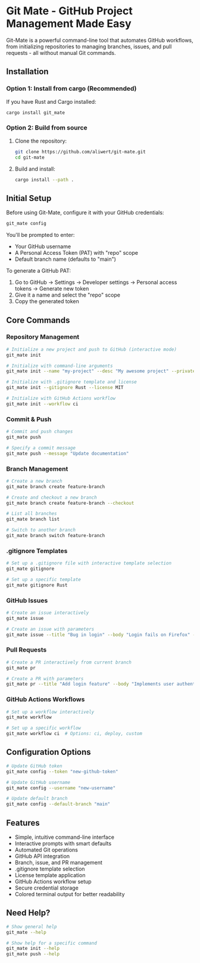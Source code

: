 # Git Mate - GitHub Project Management Made Easy

Git-Mate is a powerful command-line tool that automates GitHub workflows, from initializing repositories to managing branches, issues, and pull requests - all without manual Git commands.

## Installation

### Option 1: Install from cargo (Recommended)

If you have Rust and Cargo installed:

```bash
cargo install git_mate
```

### Option 2: Build from source

1. Clone the repository:

   ```bash
   git clone https://github.com/aliwert/git-mate.git
   cd git-mate
   ```

2. Build and install:
   ```bash
   cargo install --path .
   ```

## Initial Setup

Before using Git-Mate, configure it with your GitHub credentials:

```bash
git_mate config
```

You'll be prompted to enter:

- Your GitHub username
- A Personal Access Token (PAT) with "repo" scope
- Default branch name (defaults to "main")

To generate a GitHub PAT:

1. Go to GitHub → Settings → Developer settings → Personal access tokens → Generate new token
2. Give it a name and select the "repo" scope
3. Copy the generated token

## Core Commands

### Repository Management

```bash
# Initialize a new project and push to GitHub (interactive mode)
git_mate init

# Initialize with command-line arguments
git_mate init --name "my-project" --desc "My awesome project" --private

# Initialize with .gitignore template and license
git_mate init --gitignore Rust --license MIT

# Initialize with GitHub Actions workflow
git_mate init --workflow ci
```

### Commit & Push

```bash
# Commit and push changes
git_mate push

# Specify a commit message
git_mate push --message "Update documentation"
```

### Branch Management

```bash
# Create a new branch
git_mate branch create feature-branch

# Create and checkout a new branch
git_mate branch create feature-branch --checkout

# List all branches
git_mate branch list

# Switch to another branch
git_mate branch switch feature-branch
```

### .gitignore Templates

```bash
# Set up a .gitignore file with interactive template selection
git_mate gitignore

# Set up a specific template
git_mate gitignore Rust
```

### GitHub Issues

```bash
# Create an issue interactively
git_mate issue

# Create an issue with parameters
git_mate issue --title "Bug in login" --body "Login fails on Firefox" --label bug --label priority
```

### Pull Requests

```bash
# Create a PR interactively from current branch
git_mate pr

# Create a PR with parameters
git_mate pr --title "Add login feature" --body "Implements user authentication" --base main --head feature-branch
```

### GitHub Actions Workflows

```bash
# Set up a workflow interactively
git_mate workflow

# Set up a specific workflow
git_mate workflow ci  # Options: ci, deploy, custom
```

## Configuration Options

```bash
# Update GitHub token
git_mate config --token "new-github-token"

# Update GitHub username
git_mate config --username "new-username"

# Update default branch
git_mate config --default-branch "main"
```

## Features

- Simple, intuitive command-line interface
- Interactive prompts with smart defaults
- Automated Git operations
- GitHub API integration
- Branch, issue, and PR management
- .gitignore template selection
- License template application
- GitHub Actions workflow setup
- Secure credential storage
- Colored terminal output for better readability

## Need Help?

```bash
# Show general help
git_mate --help

# Show help for a specific command
git_mate init --help
git_mate push --help
```
